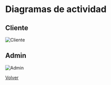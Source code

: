# Diagramas de actividad 

## Cliente
![Cliente](https://www.plantuml.com/plantuml/png/SoWkIImgAStDuG8pkAnSyqgA4XKISnIAImjIYt9JYv8JK_AjWUB5oVdfgGevYGh9-Ra5HOb0eO34z4HaWUAI_08kXzIy5A1n0000)

## Admin 
![Admin](https://www.plantuml.com/plantuml/png/NSoz3G8n3CNntbESn1QvvjAm00Mr5LiYmlaWiHlafPY1nK1K4UtJx_sFgJZKYe1VhFCeF19IS_Zj4CueYbiVZInfsy5FiMf-65zlMTaZbLmTGdo_a7Xn8IOrbFp4RMfBz_s_lm2MvVZL7GwkP4K-)


[Volver](Analisis.md)
